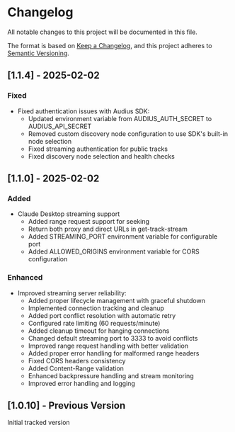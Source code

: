 # Changelog

All notable changes to this project will be documented in this file.

The format is based on [Keep a Changelog](https://keepachangelog.com/en/1.0.0/),
and this project adheres to [Semantic Versioning](https://semver.org/spec/v2.0.0.html).

## [1.1.4] - 2025-02-02

### Fixed
- Fixed authentication issues with Audius SDK:
  - Updated environment variable from AUDIUS_AUTH_SECRET to AUDIUS_API_SECRET
  - Removed custom discovery node configuration to use SDK's built-in node selection
  - Fixed streaming authentication for public tracks
  - Fixed discovery node selection and health checks

## [1.1.0] - 2025-02-02

### Added
- Claude Desktop streaming support
  - Added range request support for seeking
  - Return both proxy and direct URLs in get-track-stream
  - Added STREAMING_PORT environment variable for configurable port
  - Added ALLOWED_ORIGINS environment variable for CORS configuration

### Enhanced
- Improved streaming server reliability:
  - Added proper lifecycle management with graceful shutdown
  - Implemented connection tracking and cleanup
  - Added port conflict resolution with automatic retry
  - Configured rate limiting (60 requests/minute)
  - Added cleanup timeout for hanging connections
  - Changed default streaming port to 3333 to avoid conflicts
  - Improved range request handling with better validation
  - Added proper error handling for malformed range headers
  - Fixed CORS headers consistency
  - Added Content-Range validation
  - Enhanced backpressure handling and stream monitoring
  - Improved error handling and logging

## [1.0.10] - Previous Version

Initial tracked version

